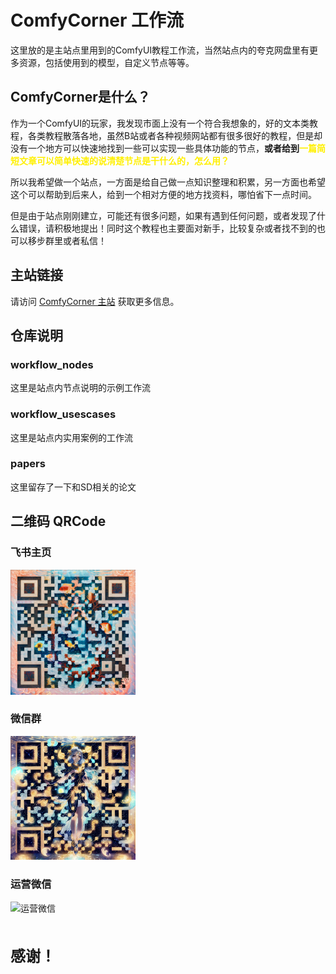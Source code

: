 # ComfyCorner 工作流

这里放的是主站点里用到的ComfyUI教程工作流，当然站点内的夸克网盘里有更多资源，包括使用到的模型，自定义节点等等。

## ComfyCorner是什么？
作为一个ComfyUI的玩家，我发现市面上没有一个符合我想象的，好的文本类教程，各类教程散落各地，虽然B站或者各种视频网站都有很多很好的教程，但是却没有一个地方可以快速地找到一些可以实现一些具体功能的节点，**或者给到<span style="color:#fff000">一篇简短文章可以简单快速的说清楚节点是干什么的，怎么用？**</span>

所以我希望做一个站点，一方面是给自己做一点知识整理和积累，另一方面也希望这个可以帮助到后来人，给到一个相对方便的地方找资料，哪怕省下一点时间。

但是由于站点刚刚建立，可能还有很多问题，如果有遇到任何问题，或者发现了什么错误，请积极地提出！同时这个教程也主要面对新手，比较复杂或者找不到的也可以移步群里或者私信！


## 主站链接

请访问 [ComfyCorner 主站](https://d953q0ce0z.feishu.cn/wiki/SRAGwCDvOinDIQk8sePcf4b5npK) 获取更多信息。


## 仓库说明
### workflow_nodes
这里是站点内节点说明的示例工作流

### workflow_usescases
这里是站点内实用案例的工作流

### papers
这里留存了一下和SD相关的论文


## 二维码 QRCode

### 飞书主页
<img src="images/飞书主页.png" alt="飞书主页" width="200"/>

### 微信群
<img src="images/微信群.png" alt="微信群" width="200"/>

### 运营微信
<img src="images/运营微信.png" alt="运营微信" width="200"/>



<br/><br/>
<span style="font-size: 24px; font-weight: bold;">
感谢！
</span>